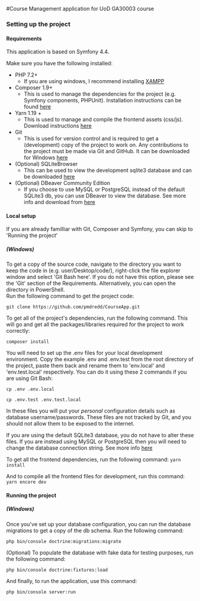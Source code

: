 #Course Management application for UoD GA30003 course

### Setting up the project
#### Requirements
This application is based on Symfony 4.4.

Make sure you have the following installed:

- PHP 7.2+
    - If you are using windows, I recommend installing [XAMPP](https://www.apachefriends.org/download.html)
- Composer 1.9+
    - This is used to manage the dependencies for the project (e.g. Symfony components, PHPUnit). Installation instructions can be found [here](https://getcomposer.org/download/)
- Yarn 1.19 +
    - This is used to manage and compile the frontend assets (css/js). Download instructions [here](https://yarnpkg.com/en/docs/install) 
- Git
    - This is used for version control and is required to get a (development) copy of the project to work on. Any contributions to the project must be made via Git and GitHub.
      It can be downloaded for Windows [here](https://git-scm.com/downloads)
- (Optional) SQLiteBrowser
    - This can be used to view the development sqlite3 database and can be downloaded [here](https://sqlitebrowser.org/dl/)
- (Optional) DBeaver Community Edition
    - If you choose to use MySQL or PostgreSQL instead of the default SQLite3 db, you can use DBeaver to view the database. See more info and download from [here](https://dbeaver.io/)    

#### Local setup
If you are already familliar with Git, Composer and Symfony, you can skip to 'Running the project'
##### (Windows)
To get a copy of the source code, navigate to the directory you want to keep the code in (e.g. user/Desktop/code/), 
right-click the file explorer window and select 'Git Bash here'. If you do not have this option, please see the 'Git' section of the Requirements.
Alternatively, you can open the directory in PowerShell.  
Run the following command to get the project code:

`git clone https://github.com/pmdredd/CourseApp.git`

To get all of the project's dependencies, run the following command. This will go and get all the packages/libraries required for the project to work correctly:

`composer install`

You will need to set up the .env files for your local development environment. Copy the example .env and .env.test from the root directory of the project, paste them back and
rename them to 'env.local' and 'env.test.local' respectively. You can do it using these 2 commands if you are using Git Bash:

`cp .env .env.local`

`cp .env.test .env.test.local`

In these files you will put your *personal* configuration details such as database username/passwords. 
These files are not tracked by Git, and you should not allow them to be exposed to the internet.

If you are using the default SQLite3 database, you do not have to alter these files. If you are instead using MySQL or PostgreSQL then you will need to change the database connection string.
See more info [here](https://symfony.com/doc/current/doctrine.html#configuring-the-database)
 
To get all the frontend dependencies, run the following command:
`yarn install`

And to compile all the frontend files for development, run this command:
`yarn encore dev`

#### Running the project
##### (Windows)
Once you've set up your database configuration, you can run the database migrations to get a copy of the db schema. Run the following command:

`php bin/console doctrine:migrations:migrate`

(Optional) To populate the database with fake data for testing purposes, run the following command:

`php bin/console doctrine:fixtures:load`
 
 And finally, to run the application, use this command:
 
 `php bin/console server:run`

